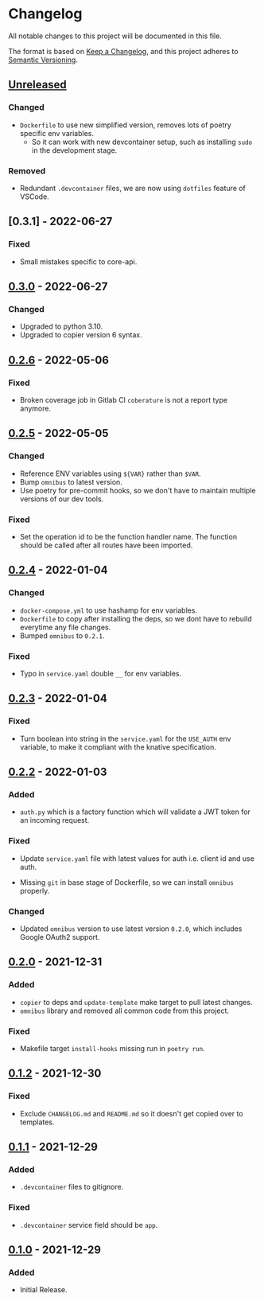 # Changelog

All notable changes to this project will be documented in this file.

The format is based on [Keep a Changelog](https://keepachangelog.com/en/1.0.0/),
and this project adheres to [Semantic Versioning](https://semver.org/spec/v2.0.0.html).

## [Unreleased]

### Changed
- `Dockerfile` to use new simplified version, removes lots of poetry specific env variables.
   - So it can work with new devcontainer setup, such as installing `sudo` in the development stage. 

### Removed
- Redundant `.devcontainer` files, we are now using `dotfiles` feature of VSCode.

## [0.3.1] - 2022-06-27
### Fixed
- Small mistakes specific to core-api.

## [0.3.0] - 2022-06-27
### Changed
- Upgraded to python 3.10.
- Upgraded to copier version 6 syntax.

## [0.2.6] - 2022-05-06
### Fixed
- Broken coverage job in Gitlab CI `coberature` is not a report type anymore.

## [0.2.5] - 2022-05-05
### Changed
- Reference ENV variables using `${VAR}` rather than `$VAR`.
- Bump `omnibus` to latest version.
- Use poetry for pre-commit hooks, so we don't have to maintain multiple versions of our dev tools.

### Fixed
- Set the operation id to be the function handler name. The function should be called after all routes have been imported.

## [0.2.4] - 2022-01-04
### Changed
- `docker-compose.yml` to use hashamp for env variables.
- `Dockerfile` to copy after installing the deps, so we dont have to rebuild everytime any file changes.
- Bumped `omnibus` to `0.2.1`.

### Fixed
- Typo in `service.yaml` double `__` for env variables.

## [0.2.3] - 2022-01-04
### Fixed
- Turn boolean into string in the `service.yaml` for the `USE_AUTH` env variable, to make it compliant with the knative specification.

## [0.2.2] - 2022-01-03
### Added
- `auth.py` which is a factory function which will validate a JWT token for an incoming request.

### Fixed
- Update `service.yaml` file with latest values for auth i.e. client id and use auth.

- Missing `git` in base stage of Dockerfile, so we can install `omnibus` properly.

### Changed
- Updated `omnibus` version to use latest version `0.2.0`, which includes Google OAuth2 support.

## [0.2.0] - 2021-12-31
### Added
- `copier` to deps and `update-template` make target to pull latest changes.
- `omnibus` library and removed all common code from this project.

### Fixed
- Makefile target `install-hooks` missing run in `poetry run`.

## [0.1.2] - 2021-12-30
### Fixed
- Exclude `CHANGELOG.md` and `README.md` so it doesn't get copied over to templates.

## [0.1.1] - 2021-12-29
### Added
- `.devcontainer` files to gitignore.

### Fixed
- `.devcontainer` service field should be `app`.

## [0.1.0] - 2021-12-29
### Added
- Initial Release.

[unreleased]: https://gitlab.com/banter-bus/fastapi-template/compare/0.3.1...main
[0.3.0]: https://gitlab.com/banter-bus/fastapi-template/compare/0.3.1...0.3.0
[0.3.0]: https://gitlab.com/banter-bus/fastapi-template/compare/0.3.0...0.2.6
[0.2.6]: https://gitlab.com/banter-bus/fastapi-template/compare/0.2.6...0.2.5
[0.2.5]: https://gitlab.com/banter-bus/fastapi-template/compare/0.2.5...0.2.4
[0.2.4]: https://gitlab.com/banter-bus/fastapi-template/compare/0.2.4...0.2.3
[0.2.3]: https://gitlab.com/banter-bus/fastapi-template/compare/0.2.3...0.2.2
[0.2.2]: https://gitlab.com/banter-bus/fastapi-template/compare/0.2.2...0.2.1
[0.2.1]: https://gitlab.com/banter-bus/fastapi-template/compare/0.2.1...0.2.0
[0.2.0]: https://gitlab.com/banter-bus/fastapi-template/compare/0.2.0...0.1.2
[0.1.2]: https://gitlab.com/banter-bus/fastapi-template/compare/0.1.2...0.1.1
[0.1.1]: https://gitlab.com/banter-bus/fastapi-template/compare/0.1.1...0.1.0
[0.1.0]: https://gitlab.com/banter-bus/fastapi-template/-/tags/0.1.0
